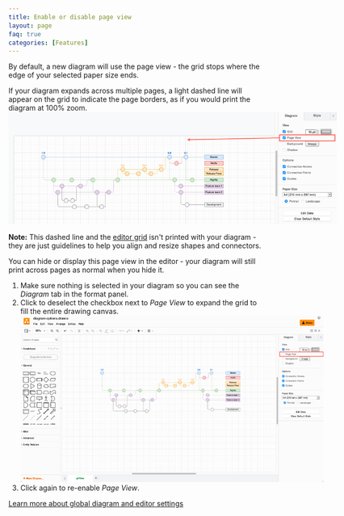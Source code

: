 ```yaml
---
title: Enable or disable page view
layout: page
faq: true
categories: [Features]
---
```


By default, a new diagram will use the page view - the grid stops where the edge of your selected paper size ends.

If your diagram expands across multiple pages, a light dashed line will appear on the grid to indicate the page borders, as if you would print the diagram at 100% zoom. 
<br /><img src="/assets/img/blog/diagram-tab-page-view-enabled.png" style="width=100%;max-width:650px;height:auto;" alt="Change how the grid is displayed on the drawing canvas in diagrams.net">

**Note:** This dashed line and the [editor grid](/doc/faq/editor-grid-change.html) isn't printed with your diagram - they are just guidelines to help you align and resize shapes and connectors. 

You can hide or display this page view in the editor - your diagram will still print across pages as normal when you hide it.

1. Make sure nothing is selected in your diagram so you can see the _Diagram_ tab in the format panel. 
2. Click to deselect the checkbox next to _Page View_ to expand the grid to fill the entire drawing canvas.
<br /><img src="/assets/img/blog/diagram-tab-page-view-disabled.png" style="width=100%;max-width:600px;height:auto;" alt="Change how the grid is displayed on the drawing canvas in diagrams.net">
3. Click again to re-enable _Page View_.

[Learn more about global diagram and editor settings](/doc/faq/diagram-options.html)